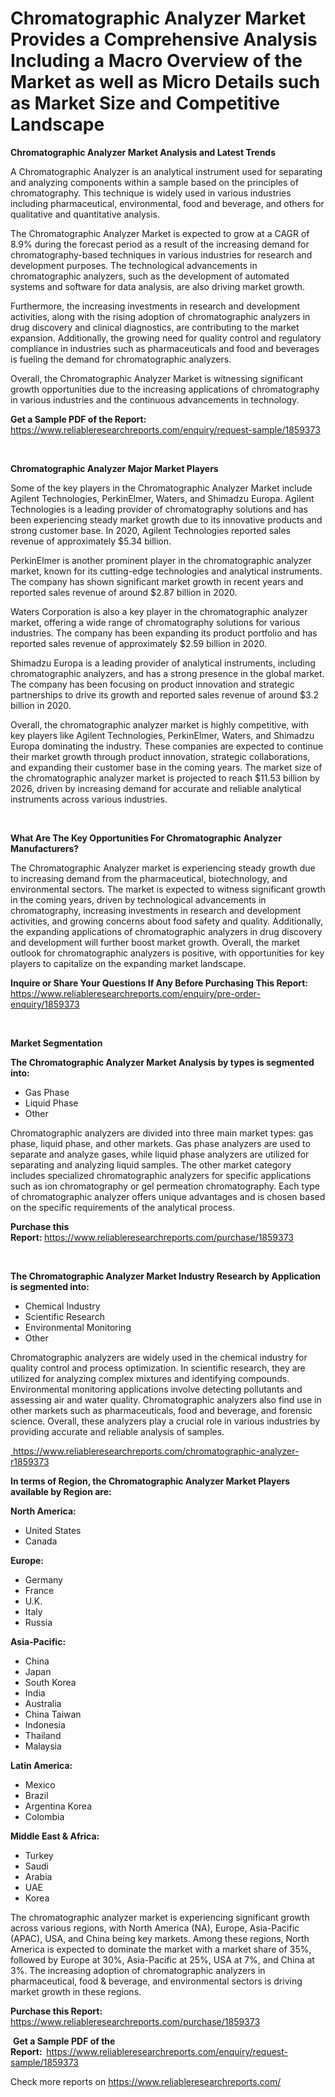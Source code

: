 <p><h1>Chromatographic Analyzer Market Provides a Comprehensive Analysis Including a Macro Overview of the Market as well as Micro Details such as Market Size and Competitive Landscape</h1></p><p><strong>Chromatographic Analyzer Market Analysis and Latest Trends</strong></p>
<p><p>A Chromatographic Analyzer is an analytical instrument used for separating and analyzing components within a sample based on the principles of chromatography. This technique is widely used in various industries including pharmaceutical, environmental, food and beverage, and others for qualitative and quantitative analysis.</p><p>The Chromatographic Analyzer Market is expected to grow at a CAGR of 8.9% during the forecast period as a result of the increasing demand for chromatography-based techniques in various industries for research and development purposes. The technological advancements in chromatographic analyzers, such as the development of automated systems and software for data analysis, are also driving market growth.</p><p>Furthermore, the increasing investments in research and development activities, along with the rising adoption of chromatographic analyzers in drug discovery and clinical diagnostics, are contributing to the market expansion. Additionally, the growing need for quality control and regulatory compliance in industries such as pharmaceuticals and food and beverages is fueling the demand for chromatographic analyzers.</p><p>Overall, the Chromatographic Analyzer Market is witnessing significant growth opportunities due to the increasing applications of chromatography in various industries and the continuous advancements in technology.</p></p>
<p><strong>Get a Sample PDF of the Report:&nbsp;</strong> <a href="https://www.reliableresearchreports.com/enquiry/request-sample/1859373">https://www.reliableresearchreports.com/enquiry/request-sample/1859373</a></p>
<p>&nbsp;</p>
<p><strong>Chromatographic Analyzer Major Market Players</strong></p>
<p><p>Some of the key players in the Chromatographic Analyzer Market include Agilent Technologies, PerkinElmer, Waters, and Shimadzu Europa. Agilent Technologies is a leading provider of chromatography solutions and has been experiencing steady market growth due to its innovative products and strong customer base. In 2020, Agilent Technologies reported sales revenue of approximately $5.34 billion.</p><p>PerkinElmer is another prominent player in the chromatographic analyzer market, known for its cutting-edge technologies and analytical instruments. The company has shown significant market growth in recent years and reported sales revenue of around $2.87 billion in 2020.</p><p>Waters Corporation is also a key player in the chromatographic analyzer market, offering a wide range of chromatography solutions for various industries. The company has been expanding its product portfolio and has reported sales revenue of approximately $2.59 billion in 2020.</p><p>Shimadzu Europa is a leading provider of analytical instruments, including chromatographic analyzers, and has a strong presence in the global market. The company has been focusing on product innovation and strategic partnerships to drive its growth and reported sales revenue of around $3.2 billion in 2020.</p><p>Overall, the chromatographic analyzer market is highly competitive, with key players like Agilent Technologies, PerkinElmer, Waters, and Shimadzu Europa dominating the industry. These companies are expected to continue their market growth through product innovation, strategic collaborations, and expanding their customer base in the coming years. The market size of the chromatographic analyzer market is projected to reach $11.53 billion by 2026, driven by increasing demand for accurate and reliable analytical instruments across various industries.</p></p>
<p>&nbsp;</p>
<p><strong>What Are The Key Opportunities For Chromatographic Analyzer Manufacturers?</strong></p>
<p><p>The Chromatographic Analyzer market is experiencing steady growth due to increasing demand from the pharmaceutical, biotechnology, and environmental sectors. The market is expected to witness significant growth in the coming years, driven by technological advancements in chromatography, increasing investments in research and development activities, and growing concerns about food safety and quality. Additionally, the expanding applications of chromatographic analyzers in drug discovery and development will further boost market growth. Overall, the market outlook for chromatographic analyzers is positive, with opportunities for key players to capitalize on the expanding market landscape.</p></p>
<p><strong>Inquire or Share Your Questions If Any Before Purchasing This Report:</strong> <a href="https://www.reliableresearchreports.com/enquiry/pre-order-enquiry/1859373">https://www.reliableresearchreports.com/enquiry/pre-order-enquiry/1859373</a></p>
<p>&nbsp;</p>
<p><strong>Market Segmentation</strong></p>
<p><strong>The Chromatographic Analyzer Market Analysis by types is segmented into:</strong></p>
<p><ul><li>Gas Phase</li><li>Liquid Phase</li><li>Other</li></ul></p>
<p><p>Chromatographic analyzers are divided into three main market types: gas phase, liquid phase, and other markets. Gas phase analyzers are used to separate and analyze gases, while liquid phase analyzers are utilized for separating and analyzing liquid samples. The other market category includes specialized chromatographic analyzers for specific applications such as ion chromatography or gel permeation chromatography. Each type of chromatographic analyzer offers unique advantages and is chosen based on the specific requirements of the analytical process.</p></p>
<p><strong>Purchase this Report:&nbsp;</strong><a href="https://www.reliableresearchreports.com/purchase/1859373">https://www.reliableresearchreports.com/purchase/1859373</a></p>
<p>&nbsp;</p>
<p><strong>The Chromatographic Analyzer Market Industry Research by Application is segmented into:</strong></p>
<p><ul><li>Chemical Industry</li><li>Scientific Research</li><li>Environmental Monitoring</li><li>Other</li></ul></p>
<p><p>Chromatographic analyzers are widely used in the chemical industry for quality control and process optimization. In scientific research, they are utilized for analyzing complex mixtures and identifying compounds. Environmental monitoring applications involve detecting pollutants and assessing air and water quality. Chromatographic analyzers also find use in other markets such as pharmaceuticals, food and beverage, and forensic science. Overall, these analyzers play a crucial role in various industries by providing accurate and reliable analysis of samples.</p></p>
<p><a href="https://www.reliableresearchreports.com/chromatographic-analyzer-r1859373">&nbsp;https://www.reliableresearchreports.com/chromatographic-analyzer-r1859373</a></p>
<p><strong>In terms of Region, the Chromatographic Analyzer Market Players available by Region are:</strong></p>
<p>
    <p> <strong> North America: </strong>
        <ul>
            <li>United States</li>
            <li>Canada</li>
        </ul>
        </p> 
    <p> <strong> Europe: </strong>
        <ul>
            <li>Germany</li>
            <li>France</li>
            <li>U.K.</li>
            <li>Italy</li>
            <li>Russia</li>
        </ul>
        </p> 
    <p> <strong> Asia-Pacific: </strong>
        <ul>
            <li>China</li>
            <li>Japan</li>
            <li>South Korea</li>
            <li>India</li>
            <li>Australia</li>
            <li>China Taiwan</li>
            <li>Indonesia</li>
            <li>Thailand</li>
            <li>Malaysia</li>
        </ul>
        </p> 
    <p> <strong> Latin America: </strong>
        <ul>
            <li>Mexico</li>
            <li>Brazil</li>
            <li>Argentina Korea</li>
            <li>Colombia</li>
        </ul>
        </p> 
    <p> <strong> Middle East & Africa: </strong>
        <ul>
            <li>Turkey</li>
            <li>Saudi</li>
            <li>Arabia</li>
            <li>UAE</li>
            <li>Korea</li>
        </ul>
    </p>
    </p>
<p><p>The chromatographic analyzer market is experiencing significant growth across various regions, with North America (NA), Europe, Asia-Pacific (APAC), USA, and China being key markets. Among these regions, North America is expected to dominate the market with a market share of 35%, followed by Europe at 30%, Asia-Pacific at 25%, USA at 7%, and China at 3%. The increasing adoption of chromatographic analyzers in pharmaceutical, food & beverage, and environmental sectors is driving market growth in these regions.</p></p>
<p><strong>Purchase this Report: </strong><a href="https://www.reliableresearchreports.com/purchase/1859373">https://www.reliableresearchreports.com/purchase/1859373</a></p>
<p>&nbsp;<strong>Get a Sample PDF of the Report:&nbsp;&nbsp;</strong><a href="https://www.reliableresearchreports.com/enquiry/request-sample/1859373">https://www.reliableresearchreports.com/enquiry/request-sample/1859373</a></p>
<p><strong></strong></p>
<p>Check more reports on <a href="https://www.reliableresearchreports.com/">https://www.reliableresearchreports.com/</a></p>